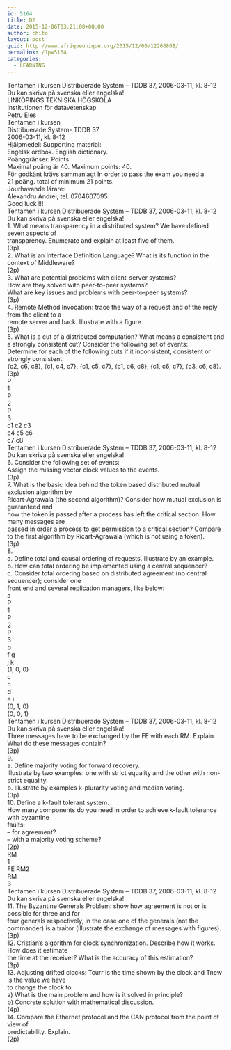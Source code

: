 ```yaml
---
id: 5164
title: D2
date: 2015-12-06T03:21:00+00:00
author: chito
layout: post
guid: http://www.afriqueunique.org/2015/12/06/12266868/
permalink: /?p=5164
categories:
  - LEARNING
---
```

<div>
  Tentamen i kursen Distribuerade System &#8211; TDDB 37, 2006-03-11, kl. 8-12
</div>

<div>
  Du kan skriva på svenska eller engelska!
</div>

<div>
  LINKÖPINGS TEKNISKA HÖGSKOLA
</div>

<div>
  Institutionen för datavetenskap
</div>

<div>
  Petru Eles
</div>

<div>
  Tentamen i kursen
</div>

<div>
  Distribuerade System- TDDB 37
</div>

<div>
  2006-03-11, kl. 8-12
</div>

<div>
  Hjälpmedel: Supporting material:
</div>

<div>
  Engelsk ordbok. English dictionary.
</div>

<div>
  Poänggränser: Points:
</div>

<div>
  Maximal poäng är 40. Maximum points: 40.
</div>

<div>
  För godkänt krävs sammanlagt In order to pass the exam you need a
</div>

<div>
  21 poäng. total of minimum 21 points.
</div>

<div>
  Jourhavande lärare:
</div>

<div>
  Alexandru Andrei, tel. 0704607095
</div>

<div>
  Good luck !!!
</div>

<div>
  Tentamen i kursen Distribuerade System &#8211; TDDB 37, 2006-03-11, kl. 8-12
</div>

<div>
  Du kan skriva på svenska eller engelska!
</div>

<div>
  1. What means transparency in a distributed system? We have defined seven aspects of
</div>

<div>
  transparency. Enumerate and explain at least five of them.
</div>

<div>
  (3p)
</div>

<div>
  2. What is an Interface Definition Language? What is its function in the context of Middleware?
</div>

<div>
  (2p)
</div>

<div>
  3. What are potential problems with client-server systems?
</div>

<div>
  How are they solved with peer-to-peer systems?
</div>

<div>
  What are key issues and problems with peer-to-peer systems?
</div>

<div>
  (3p)
</div>

<div>
  4. Remote Method Invocation: trace the way of a request and of the reply from the client to a
</div>

<div>
  remote server and back. Illustrate with a figure.
</div>

<div>
  (3p)
</div>

<div>
  5. What is a cut of a distributed computation? What means a consistent and a strongly consistent cut? Consider the following set of events:
</div>

<div>
  Determine for each of the following cuts if it inconsistent, consistent or strongly consistent:
</div>

<div>
  {c2, c6, c8}, {c1, c4, c7}, {c1, c5, c7}, {c1, c6, c8}, {c1, c6, c7}, {c3, c6, c8}.
</div>

<div>
  (3p)
</div>

<div>
  P
</div>

<div>
  1
</div>

<div>
  P
</div>

<div>
  2
</div>

<div>
  P
</div>

<div>
  3
</div>

<div>
  c1 c2 c3
</div>

<div>
  c4 c5 c6
</div>

<div>
  c7 c8
</div>

<div>
  Tentamen i kursen Distribuerade System &#8211; TDDB 37, 2006-03-11, kl. 8-12
</div>

<div>
  Du kan skriva på svenska eller engelska!
</div>

<div>
  6. Consider the following set of events:
</div>

<div>
  Assign the missing vector clock values to the events.
</div>

<div>
  (3p)
</div>

<div>
  7. What is the basic idea behind the token based distributed mutual exclusion algorithm by
</div>

<div>
  Ricart-Agrawala (the second algorithm)? Consider how mutual exclusion is guaranteed and
</div>

<div>
  how the token is passed after a process has left the critical section. How many messages are
</div>

<div>
  passed in order a process to get permission to a critical section? Compare to the first algorithm by Ricart-Agrawala (which is not using a token).
</div>

<div>
  (3p)
</div>

<div>
  8.
</div>

<div>
  a. Define total and causal ordering of requests. Illustrate by an example.
</div>

<div>
  b. How can total ordering be implemented using a central sequencer?
</div>

<div>
  c. Consider total ordering based on distributed agreement (no central sequencer); consider one
</div>

<div>
  front end and several replication managers, like below:
</div>

<div>
  a
</div>

<div>
  P
</div>

<div>
  1
</div>

<div>
  P
</div>

<div>
  2
</div>

<div>
  P
</div>

<div>
  3
</div>

<div>
  b
</div>

<div>
  f g
</div>

<div>
  j k
</div>

<div>
  (1, 0, 0)
</div>

<div>
  c
</div>

<div>
  h
</div>

<div>
  d
</div>

<div>
  e i
</div>

<div>
  (0, 1, 0)
</div>

<div>
  (0, 0, 1)
</div>

<div>
  Tentamen i kursen Distribuerade System &#8211; TDDB 37, 2006-03-11, kl. 8-12
</div>

<div>
  Du kan skriva på svenska eller engelska!
</div>

<div>
  Three messages have to be exchanged by the FE with each RM. Explain. What do these messages contain?
</div>

<div>
  (3p)
</div>

<div>
  9.
</div>

<div>
  a. Define majority voting for forward recovery.
</div>

<div>
  Illustrate by two examples: one with strict equality and the other with non-strict equality.
</div>

<div>
  b. Illustrate by examples k-plurarity voting and median voting.
</div>

<div>
  (3p)
</div>

<div>
  10. Define a k-fault tolerant system.
</div>

<div>
  How many components do you need in order to achieve k-fault tolerance with byzantine
</div>

<div>
  faults:
</div>

<div>
  &#8211; for agreement?
</div>

<div>
  &#8211; with a majority voting scheme?
</div>

<div>
  (2p)
</div>

<div>
  RM
</div>

<div>
  1
</div>

<div>
  FE RM2
</div>

<div>
  RM
</div>

<div>
  3
</div>

<div>
  Tentamen i kursen Distribuerade System &#8211; TDDB 37, 2006-03-11, kl. 8-12
</div>

<div>
  Du kan skriva på svenska eller engelska!
</div>

<div>
  11. The Byzantine Generals Problem: show how agreement is not or is possible for three and for
</div>

<div>
  four generals respectively, in the case one of the generals (not the commander) is a traitor (illustrate the exchange of messages with figures).
</div>

<div>
  (3p)
</div>

<div>
  12. Cristian’s algorithm for clock synchronization. Describe how it works. How does it estimate
</div>

<div>
  the time at the receiver? What is the accuracy of this estimation?
</div>

<div>
  (3p)
</div>

<div>
  13. Adjusting drifted clocks: Tcurr is the time shown by the clock and Tnew is the value we have
</div>

<div>
  to change the clock to.
</div>

<div>
  a) What is the main problem and how is it solved in principle?
</div>

<div>
  b) Concrete solution with mathematical discussion.
</div>

<div>
  (4p)
</div>

<div>
  14. Compare the Ethernet protocol and the CAN protocol from the point of view of
</div>

<div>
  predictability. Explain.
</div>

<div>
  (2p)
</div>